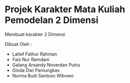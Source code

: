 # Projek Karakter Mata Kuliah Pemodelan 2 Dimensi
Membuat karakter 2 Dimensi 

Dibuat Oleh :
* Latief Fathur Rahman
* Faiz Nur Ramdani
* Galang Arsandy Noverdan Putra
* Ginda Dwi Pamungkas
* Nurma Budi Santoso Wibowo
